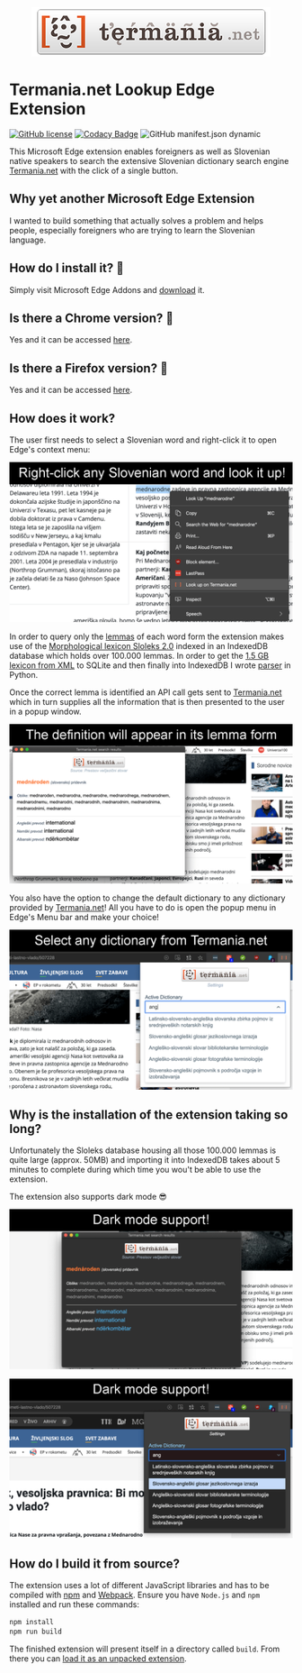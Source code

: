 <div align="center">
    <a href="https://www.termania.net" target="_blank">
        <img width="425" height="87" src="src/images/logo_large.png">
    </a>
</div>

# Termania.net Lookup Edge Extension

[![GitHub license](https://img.shields.io/github/license/techouse/termania-edge-extension)](https://github.com/techouse/termania-edge-extension/blob/master/LICENSE)
[![Codacy Badge](https://api.codacy.com/project/badge/Grade/6be0d74d241c41bfb0de3cd72344df2f)](https://www.codacy.com/manual/techouse/termania-edge-extension?utm_source=github.com&amp;utm_medium=referral&amp;utm_content=techouse/termania-edge-extension&amp;utm_campaign=Badge_Grade)
![GitHub manifest.json dynamic](https://img.shields.io/github/manifest-json/permissions/techouse/termania-edge-extension)

This Microsoft Edge extension enables foreigners as well as Slovenian native speakers to search the extensive Slovenian
dictionary search engine [Termania.net][0] with the click of a single button.

## Why yet another Microsoft Edge Extension
I wanted to build something that actually solves a problem and helps people, especially foreigners
who are trying to learn the Slovenian language.

## How do I install it? :rocket:
Simply visit Microsoft Edge Addons and [download][4] it.

## Is there a Chrome version? :crystal_ball:
Yes and it can be accessed [here][2].

## Is there a Firefox version? :fox_face:
Yes and it can be accessed [here][3].

## How does it work?
The user first needs to select a Slovenian word and right-click it to open Edge's context menu:

![Context menu](screenshots/context.png)

In order to query only the [lemmas][1] of each word form the extension makes use of the
[Morphological lexicon Sloleks 2.0](http://eng.slovenscina.eu/sloleks/opis) indexed in an IndexedDB database
which holds over 100.000 lemmas.
In order to get the [1.5 GB lexicon from XML](https://www.clarin.si/repository/xmlui/handle/11356/1230) to SQLite and
then finally into IndexedDB I wrote [parser](https://github.com/techouse/sloleks-parser) in Python.

Once the correct lemma is identified an API call gets sent to [Termania.net][0]
which in turn supplies all the information that is then presented to the user in a popup window.

![Results](screenshots/result.png)

You also have the option to change the default dictionary to any dictionary provided by [Termania.net][0]! All you have
to do is open the popup menu in Edge's Menu bar and make your choice!

![Dictionaries](screenshots/select_dictionary.png)

## Why is the installation of the extension taking so long?
Unfortunately the Sloleks database housing all those 100.000 lemmas is quite large (approx. 50MB)
and importing it into IndexedDB takes about 5 minutes to complete during which time you wou't be
able to use the extension.

The extension also supports dark mode :sunglasses:

![Dark mode](screenshots/dark_mode.png)

![Dark mode](screenshots/dark_mode2.png)

## How do I build it from source?
The extension uses a lot of different JavaScript libraries and has to be compiled with [npm](https://nodejs.org/en/)
and [Webpack](https://webpack.js.org). Ensure you have `Node.js` and `npm` installed and run these commands:

```bash
npm install
npm run build
```

The finished extension will present itself in a directory called `build`. From there you can
[load it as an unpacked extension](https://stackoverflow.com/questions/24577024/install-chrome-extension-not-in-the-store).

[0]: https://www.termania.net
[1]: https://en.wikipedia.org/wiki/Lemma_(morphology)
[2]: https://chrome.google.com/webstore/detail/termanianet-lookup/glpefieanjalchgipjpafmhljaedgndf
[3]: https://addons.mozilla.org/en-US/firefox/addon/termania-net-lookup/
[4]: https://microsoftedge.microsoft.com/addons/detail/ilcmiijniabejbjeedjlfpnepagjkmke
